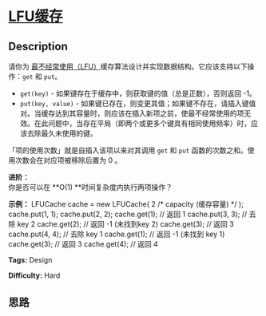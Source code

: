 # [LFU缓存][title]

## Description

请你为
[最不经常使用（LFU）](https://baike.baidu.com/item/%E7%BC%93%E5%AD%98%E7%AE%97%E6%B3%95)缓存算法设计并实现数据结构。它应该支持以下操作：`get`
和 `put`。

  * `get(key)` \- 如果键存在于缓存中，则获取键的值（总是正数），否则返回 -1。
  * `put(key, value)` \- 如果键已存在，则变更其值；如果键不存在，请插入键值对。当缓存达到其容量时，则应该在插入新项之前，使最不经常使用的项无效。在此问题中，当存在平局（即两个或更多个键具有相同使用频率）时，应该去除最久未使用的键。

「项的使用次数」就是自插入该项以来对其调用 `get` 和 `put` 函数的次数之和。使用次数会在对应项被移除后置为 0 。



**进阶：**  
你是否可以在  **O(1)  **时间复杂度内执行两项操作？



**示例：**
            LFUCache cache = new LFUCache( 2 /* capacity (缓存容量) */ );        cache.put(1, 1);    cache.put(2, 2);    cache.get(1);       // 返回 1    cache.put(3, 3);    // 去除 key 2    cache.get(2);       // 返回 -1 (未找到key 2)    cache.get(3);       // 返回 3    cache.put(4, 4);    // 去除 key 1    cache.get(1);       // 返回 -1 (未找到 key 1)    cache.get(3);       // 返回 3    cache.get(4);       // 返回 4


**Tags:** Design

**Difficulty:** Hard

## 思路

[title]: https://leetcode-cn.com/problems/lfu-cache
